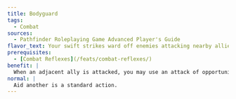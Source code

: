 ```yaml
---
title: Bodyguard
tags:
  - Combat
sources:
  - Pathfinder Roleplaying Game Advanced Player's Guide
flavor_text: Your swift strikes ward off enemies attacking nearby allies.
prerequisites:
  - [Combat Reflexes](/feats/combat-reflexes/)
benefit: |
  When an adjacent ally is attacked, you may use an attack of opportunity to attempt the aid another action to improve your ally's AC. You may not use the aid another action to improve your ally's attack roll with this attack.
normal: |
  Aid another is a standard action.
---
```


